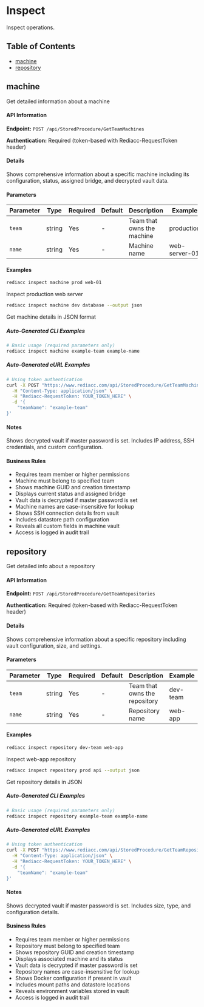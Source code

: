 # Inspect

Inspect operations.

## Table of Contents

- [machine](#machine)
- [repository](#repository)


## machine

Get detailed information about a machine

#### API Information

**Endpoint:** `POST /api/StoredProcedure/GetTeamMachines`

**Authentication:** Required (token-based with Rediacc-RequestToken header)

#### Details

Shows comprehensive information about a specific machine including its configuration, status, assigned bridge, and decrypted vault data.

#### Parameters

| Parameter | Type | Required | Default | Description | Example |
|-----------|------|----------|---------|-------------|---------|
| `team` | string | Yes | - | Team that owns the machine | production |
| `name` | string | Yes | - | Machine name | web-server-01 |

#### Examples

```bash
rediacc inspect machine prod web-01
```
Inspect production web server

```bash
rediacc inspect machine dev database --output json
```
Get machine details in JSON format

##### Auto-Generated CLI Examples

```bash
# Basic usage (required parameters only)
rediacc inspect machine example-team example-name
```

##### Auto-Generated cURL Examples

```bash
# Using token authentication
curl -X POST "https://www.rediacc.com/api/StoredProcedure/GetTeamMachines" \
  -H "Content-Type: application/json" \
  -H "Rediacc-RequestToken: YOUR_TOKEN_HERE" \
  -d '{
    "teamName": "example-team"
}'
```

#### Notes

Shows decrypted vault if master password is set. Includes IP address, SSH credentials, and custom configuration.

#### Business Rules

- Requires team member or higher permissions
- Machine must belong to specified team
- Shows machine GUID and creation timestamp
- Displays current status and assigned bridge
- Vault data is decrypted if master password is set
- Machine names are case-insensitive for lookup
- Shows SSH connection details from vault
- Includes datastore path configuration
- Reveals all custom fields in machine vault
- Access is logged in audit trail


## repository

Get detailed info about a repository

#### API Information

**Endpoint:** `POST /api/StoredProcedure/GetTeamRepositories`

**Authentication:** Required (token-based with Rediacc-RequestToken header)

#### Details

Shows comprehensive information about a specific repository including vault configuration, size, and settings.

#### Parameters

| Parameter | Type | Required | Default | Description | Example |
|-----------|------|----------|---------|-------------|---------|
| `team` | string | Yes | - | Team that owns the repository | dev-team |
| `name` | string | Yes | - | Repository name | web-app |

#### Examples

```bash
rediacc inspect repository dev-team web-app
```
Inspect web-app repository

```bash
rediacc inspect repository prod api --output json
```
Get repository details in JSON

##### Auto-Generated CLI Examples

```bash
# Basic usage (required parameters only)
rediacc inspect repository example-team example-name
```

##### Auto-Generated cURL Examples

```bash
# Using token authentication
curl -X POST "https://www.rediacc.com/api/StoredProcedure/GetTeamRepositories" \
  -H "Content-Type: application/json" \
  -H "Rediacc-RequestToken: YOUR_TOKEN_HERE" \
  -d '{
    "teamName": "example-team"
}'
```

#### Notes

Shows decrypted vault if master password is set. Includes size, type, and configuration details.

#### Business Rules

- Requires team member or higher permissions
- Repository must belong to specified team
- Shows repository GUID and creation timestamp
- Displays associated machine and its status
- Vault data is decrypted if master password is set
- Repository names are case-insensitive for lookup
- Shows Docker configuration if present in vault
- Includes mount paths and datastore locations
- Reveals environment variables stored in vault
- Access is logged in audit trail

